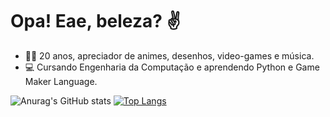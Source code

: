 # Opa! Eae, beleza? ✌

- 👨‍💻 20 anos, apreciador de animes, desenhos, video-games e música.
- 💻 Cursando Engenharia da Computação e aprendendo Python e Game Maker Language.

![Anurag's GitHub stats](https://github-readme-stats.vercel.app/api?username=paulo-voice&show_icons=true&theme=radical) [![Top Langs](https://github-readme-stats.vercel.app/api/top-langs/?username=paulo-voice&layout=donut&theme=radical)](https://github.com/anuraghazra/github-readme-stats)




<!--
**paulo-voice/paulo-voice** is a ✨ _special_ ✨ repository because its `README.md` (this file) appears on your GitHub profile.

Here are some ideas to get you started:

- 🔭 I’m currently working on ...
- 🌱 I’m currently learning ...
- 👯 I’m looking to collaborate on ...
- 🤔 I’m looking for help with ...
- 💬 Ask me about ...
- 📫 How to reach me: ...
- 😄 Pronouns: ...
- ⚡ Fun fact: ...
-->
